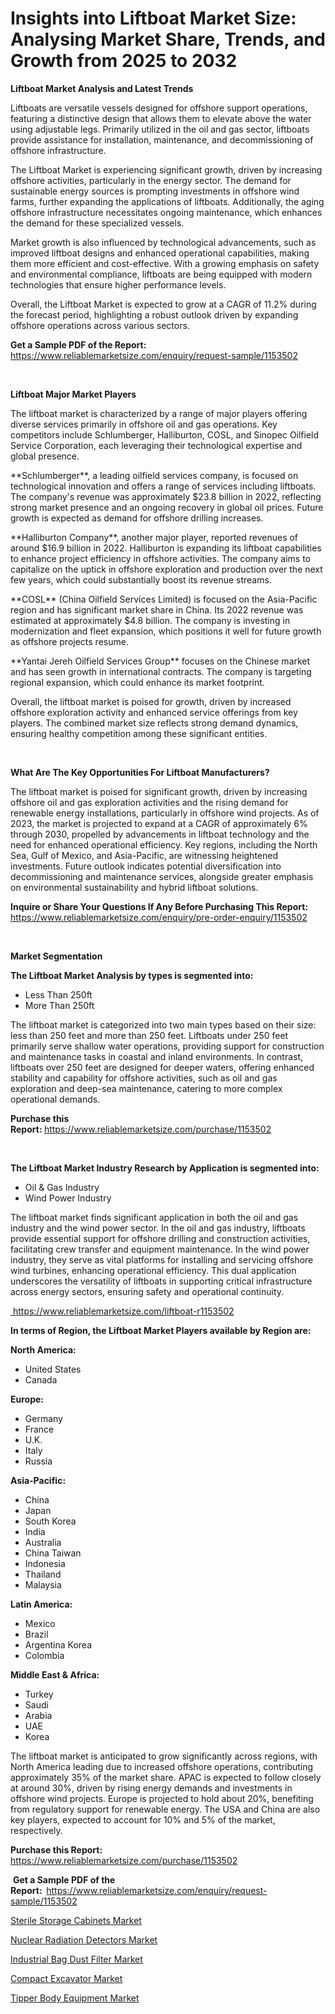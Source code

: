 <p><h1>Insights into Liftboat Market Size: Analysing Market Share, Trends, and Growth from 2025 to 2032</h1></p><p><strong>Liftboat Market Analysis and Latest Trends</strong></p>
<p><p>Liftboats are versatile vessels designed for offshore support operations, featuring a distinctive design that allows them to elevate above the water using adjustable legs. Primarily utilized in the oil and gas sector, liftboats provide assistance for installation, maintenance, and decommissioning of offshore infrastructure. </p><p>The Liftboat Market is experiencing significant growth, driven by increasing offshore activities, particularly in the energy sector. The demand for sustainable energy sources is prompting investments in offshore wind farms, further expanding the applications of liftboats. Additionally, the aging offshore infrastructure necessitates ongoing maintenance, which enhances the demand for these specialized vessels.</p><p>Market growth is also influenced by technological advancements, such as improved liftboat designs and enhanced operational capabilities, making them more efficient and cost-effective. With a growing emphasis on safety and environmental compliance, liftboats are being equipped with modern technologies that ensure higher performance levels.</p><p>Overall, the Liftboat Market is expected to grow at a CAGR of 11.2% during the forecast period, highlighting a robust outlook driven by expanding offshore operations across various sectors.</p></p>
<p><strong>Get a Sample PDF of the Report:&nbsp;</strong> <a href="https://www.reliablemarketsize.com/enquiry/request-sample/1153502?utm_campaign=1143&utm_medium=2&utm_source=Github&utm_content=ia&utm_term=10042025&utm_id=liftboat">https://www.reliablemarketsize.com/enquiry/request-sample/1153502</a></p>
<p>&nbsp;</p>
<p><strong>Liftboat Major Market Players</strong></p>
<p><p>The liftboat market is characterized by a range of major players offering diverse services primarily in offshore oil and gas operations. Key competitors include Schlumberger, Halliburton, COSL, and Sinopec Oilfield Service Corporation, each leveraging their technological expertise and global presence.</p><p>**Schlumberger**, a leading oilfield services company, is focused on technological innovation and offers a range of services including liftboats. The company's revenue was approximately $23.8 billion in 2022, reflecting strong market presence and an ongoing recovery in global oil prices. Future growth is expected as demand for offshore drilling increases.</p><p>**Halliburton Company**, another major player, reported revenues of around $16.9 billion in 2022. Halliburton is expanding its liftboat capabilities to enhance project efficiency in offshore activities. The company aims to capitalize on the uptick in offshore exploration and production over the next few years, which could substantially boost its revenue streams.</p><p>**COSL** (China Oilfield Services Limited) is focused on the Asia-Pacific region and has significant market share in China. Its 2022 revenue was estimated at approximately $4.8 billion. The company is investing in modernization and fleet expansion, which positions it well for future growth as offshore projects resume.</p><p>**Yantai Jereh Oilfield Services Group** focuses on the Chinese market and has seen growth in international contracts. The company is targeting regional expansion, which could enhance its market footprint.</p><p>Overall, the liftboat market is poised for growth, driven by increased offshore exploration activity and enhanced service offerings from key players. The combined market size reflects strong demand dynamics, ensuring healthy competition among these significant entities.</p></p>
<p>&nbsp;</p>
<p><strong>What Are The Key Opportunities For Liftboat Manufacturers?</strong></p>
<p><p>The liftboat market is poised for significant growth, driven by increasing offshore oil and gas exploration activities and the rising demand for renewable energy installations, particularly in offshore wind projects. As of 2023, the market is projected to expand at a CAGR of approximately 6% through 2030, propelled by advancements in liftboat technology and the need for enhanced operational efficiency. Key regions, including the North Sea, Gulf of Mexico, and Asia-Pacific, are witnessing heightened investments. Future outlook indicates potential diversification into decommissioning and maintenance services, alongside greater emphasis on environmental sustainability and hybrid liftboat solutions.</p></p>
<p><strong>Inquire or Share Your Questions If Any Before Purchasing This Report:</strong> <a href="https://www.reliablemarketsize.com/enquiry/pre-order-enquiry/1153502?utm_campaign=1143&utm_medium=2&utm_source=Github&utm_content=ia&utm_term=10042025&utm_id=liftboat">https://www.reliablemarketsize.com/enquiry/pre-order-enquiry/1153502</a></p>
<p>&nbsp;</p>
<p><strong>Market Segmentation</strong></p>
<p><strong>The Liftboat Market Analysis by types is segmented into:</strong></p>
<p><ul><li>Less Than 250ft</li><li>More Than 250ft</li></ul></p>
<p><p>The liftboat market is categorized into two main types based on their size: less than 250 feet and more than 250 feet. Liftboats under 250 feet primarily serve shallow water operations, providing support for construction and maintenance tasks in coastal and inland environments. In contrast, liftboats over 250 feet are designed for deeper waters, offering enhanced stability and capability for offshore activities, such as oil and gas exploration and deep-sea maintenance, catering to more complex operational demands.</p></p>
<p><strong>Purchase this Report:&nbsp;</strong><a href="https://www.reliablemarketsize.com/purchase/1153502?utm_campaign=1143&utm_medium=2&utm_source=Github&utm_content=ia&utm_term=10042025&utm_id=liftboat">https://www.reliablemarketsize.com/purchase/1153502</a></p>
<p>&nbsp;</p>
<p><strong>The Liftboat Market Industry Research by Application is segmented into:</strong></p>
<p><ul><li>Oil & Gas Industry</li><li>Wind Power Industry</li></ul></p>
<p><p>The liftboat market finds significant application in both the oil and gas industry and the wind power sector. In the oil and gas industry, liftboats provide essential support for offshore drilling and construction activities, facilitating crew transfer and equipment maintenance. In the wind power industry, they serve as vital platforms for installing and servicing offshore wind turbines, enhancing operational efficiency. This dual application underscores the versatility of liftboats in supporting critical infrastructure across energy sectors, ensuring safety and operational continuity.</p></p>
<p><a href="https://www.reliablemarketsize.com/liftboat-r1153502?utm_campaign=1143&utm_medium=2&utm_source=Github&utm_content=ia&utm_term=10042025&utm_id=liftboat">&nbsp;https://www.reliablemarketsize.com/liftboat-r1153502</a></p>
<p><strong>In terms of Region, the Liftboat Market Players available by Region are:</strong></p>
<p>
    <p> <strong> North America: </strong>
        <ul>
            <li>United States</li>
            <li>Canada</li>
        </ul>
        </p> 
    <p> <strong> Europe: </strong>
        <ul>
            <li>Germany</li>
            <li>France</li>
            <li>U.K.</li>
            <li>Italy</li>
            <li>Russia</li>
        </ul>
        </p> 
    <p> <strong> Asia-Pacific: </strong>
        <ul>
            <li>China</li>
            <li>Japan</li>
            <li>South Korea</li>
            <li>India</li>
            <li>Australia</li>
            <li>China Taiwan</li>
            <li>Indonesia</li>
            <li>Thailand</li>
            <li>Malaysia</li>
        </ul>
        </p> 
    <p> <strong> Latin America: </strong>
        <ul>
            <li>Mexico</li>
            <li>Brazil</li>
            <li>Argentina Korea</li>
            <li>Colombia</li>
        </ul>
        </p> 
    <p> <strong> Middle East & Africa: </strong>
        <ul>
            <li>Turkey</li>
            <li>Saudi</li>
            <li>Arabia</li>
            <li>UAE</li>
            <li>Korea</li>
        </ul>
    </p>
    </p>
<p><p>The liftboat market is anticipated to grow significantly across regions, with North America leading due to increased offshore operations, contributing approximately 35% of the market share. APAC is expected to follow closely at around 30%, driven by rising energy demands and investments in offshore wind projects. Europe is projected to hold about 20%, benefiting from regulatory support for renewable energy. The USA and China are also key players, expected to account for 10% and 5% of the market, respectively.</p></p>
<p><strong>Purchase this Report: </strong><a href="https://www.reliablemarketsize.com/purchase/1153502?utm_campaign=1143&utm_medium=2&utm_source=Github&utm_content=ia&utm_term=10042025&utm_id=liftboat">https://www.reliablemarketsize.com/purchase/1153502</a></p>
<p>&nbsp;<strong>Get a Sample PDF of the Report:&nbsp;&nbsp;</strong><a href="https://www.reliablemarketsize.com/enquiry/request-sample/1153502?utm_campaign=1143&utm_medium=2&utm_source=Github&utm_content=ia&utm_term=10042025&utm_id=liftboat">https://www.reliablemarketsize.com/enquiry/request-sample/1153502</a></p>
<p><strong></strong></p>
<p><p><a href="https://github.com/luerabollevc/Market-Research-Report-List-1/blob/main/sterile-storage-cabinets-market.md?utm_campaign=1143&utm_medium=2&utm_source=Github&utm_content=ia&utm_term=10042025&utm_id=liftboat">Sterile Storage Cabinets Market</a></p><p><a href="https://github.com/saguegrody74/Market-Research-Report-List-1/blob/main/nuclear-radiation-detectors-market.md?utm_campaign=1143&utm_medium=2&utm_source=Github&utm_content=ia&utm_term=10042025&utm_id=liftboat">Nuclear Radiation Detectors Market</a></p><p><a href="https://github.com/denighoylen1/Market-Research-Report-List-1/blob/main/industrial-bag-dust-filter-market.md?utm_campaign=1143&utm_medium=2&utm_source=Github&utm_content=ia&utm_term=10042025&utm_id=liftboat">Industrial Bag Dust Filter Market</a></p><p><a href="https://github.com/tornapruttuz/Market-Research-Report-List-1/blob/main/compact-excavator-market.md?utm_campaign=1143&utm_medium=2&utm_source=Github&utm_content=ia&utm_term=10042025&utm_id=liftboat">Compact Excavator Market</a></p><p><a href="https://github.com/aertsfecto0h/Market-Research-Report-List-1/blob/main/tipper-body-equipment-market.md?utm_campaign=1143&utm_medium=2&utm_source=Github&utm_content=ia&utm_term=10042025&utm_id=liftboat">Tipper Body Equipment Market</a></p></p>